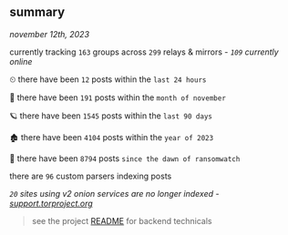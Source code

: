 
## summary
_november 12th, 2023_

currently tracking `163` groups across `299` relays & mirrors - _`109` currently online_

⏲ there have been `12` posts within the `last 24 hours`

🦈 there have been `191` posts within the `month of november`

🪐 there have been `1545` posts within the `last 90 days`

🏚 there have been `4104` posts within the `year of 2023`

🦕 there have been `8794` posts `since the dawn of ransomwatch`

there are `96` custom parsers indexing posts

_`20` sites using v2 onion services are no longer indexed - [support.torproject.org](https://support.torproject.org/onionservices/v2-deprecation/)_

> see the project [README](https://github.com/joshhighet/ransomwatch#ransomwatch--) for backend technicals
